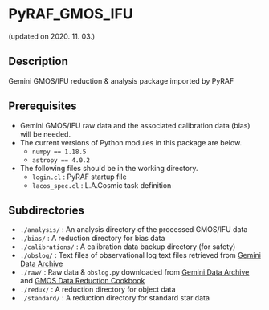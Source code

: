 # PyRAF_GMOS_IFU
(updated on 2020. 11. 03.)

## Description
Gemini GMOS/IFU reduction & analysis package imported by PyRAF

## Prerequisites
* Gemini GMOS/IFU raw data and the associated calibration data (bias) will be needed.
* The current versions of Python modules in this package are below.
  * ``numpy == 1.18.5``
  * ``astropy == 4.0.2``
* The following files should be in the working directory.
  * `login.cl` : PyRAF startup file
  * `lacos_spec.cl` : L.A.Cosmic task definition

## Subdirectories
* `./analysis/` : An analysis directory of the processed GMOS/IFU data
* `./bias/` : A reduction directory for bias data
* `./calibrations/` : A calibration data backup directory (for safety)
* `./obslog/` : Text files of observational log text files retrieved from [Gemini Data Archive](https://archive.gemini.edu/searchform)
* `./raw/` : Raw data & `obslog.py` downloaded from [Gemini Data Archive](https://archive.gemini.edu/searchform) and [GMOS Data Reduction Cookbook](http://ast.noao.edu/sites/default/files/GMOS_Cookbook/)
* `./redux/` : A reduction directory for object data
* `./standard/` : A reduction directory for standard star data
